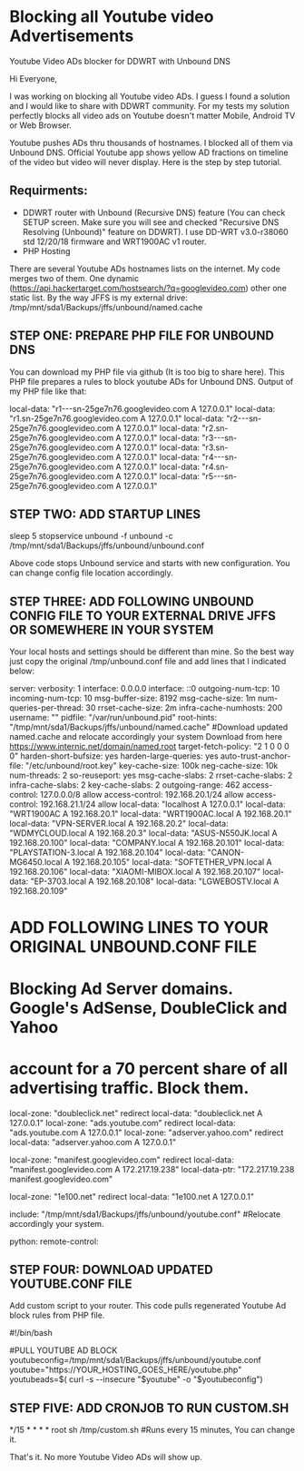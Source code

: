 # Blocking all Youtube video Advertisements
Youtube Video ADs blocker for DDWRT with Unbound DNS

Hi Everyone,

I was working on blocking all Youtube video ADs. I guess I found a solution and I would like to share with DDWRT community. For my tests my solution perfectly blocks all video ads on Youtube doesn't matter Mobile, Android TV or Web Browser.

Youtube pushes ADs thru thousands of hostnames. I blocked all of them via Unbound DNS. Official Youtube app shows yellow AD fractions on timeline of the video but video will never display. Here is the step by step tutorial.

## Requirments:

* DDWRT router with Unbound (Recursive DNS) feature (You can check SETUP screen. Make sure you will see and checked "Recursive DNS Resolving (Unbound)" feature on DDWRT). I use DD-WRT v3.0-r38060 std 12/20/18 firmware and WRT1900AC v1 router.
* PHP Hosting

There are several Youtube ADs hostnames lists on the internet. My code merges two of them. One dynamic (https://api.hackertarget.com/hostsearch/?q=googlevideo.com) other one static list. By the way JFFS is my external drive:
/tmp/mnt/sda1/Backups/jffs/unbound/named.cache


## STEP ONE: PREPARE PHP FILE FOR UNBOUND DNS

You can download my PHP file via github (It is too big to share here). This PHP file prepares a rules to block youtube ADs for Unbound DNS. Output of my PHP file like that:

local-data: "r1---sn-25ge7n76.googlevideo.com A 127.0.0.1"
local-data: "r1.sn-25ge7n76.googlevideo.com A 127.0.0.1"
local-data: "r2---sn-25ge7n76.googlevideo.com A 127.0.0.1"
local-data: "r2.sn-25ge7n76.googlevideo.com A 127.0.0.1"
local-data: "r3---sn-25ge7n76.googlevideo.com A 127.0.0.1"
local-data: "r3.sn-25ge7n76.googlevideo.com A 127.0.0.1"
local-data: "r4---sn-25ge7n76.googlevideo.com A 127.0.0.1"
local-data: "r4.sn-25ge7n76.googlevideo.com A 127.0.0.1"
local-data: "r5---sn-25ge7n76.googlevideo.com A 127.0.0.1"

## STEP TWO: ADD STARTUP LINES

sleep 5
stopservice unbound -f
unbound -c /tmp/mnt/sda1/Backups/jffs/unbound/unbound.conf

Above code stops Unbound service and starts with new configuration. You can change config file location accordingly. 

## STEP THREE: ADD FOLLOWING UNBOUND CONFIG FILE TO YOUR EXTERNAL DRIVE JFFS OR SOMEWHERE IN YOUR SYSTEM

Your local hosts and settings should be different than mine. So the best way just copy the original /tmp/unbound.conf file and add lines that I indicated below:

server:
verbosity: 1
interface: 0.0.0.0
interface: ::0
outgoing-num-tcp: 10
incoming-num-tcp: 10
msg-buffer-size: 8192
msg-cache-size: 1m
num-queries-per-thread: 30
rrset-cache-size: 2m
infra-cache-numhosts: 200
username: ""
pidfile: "/var/run/unbound.pid"
root-hints: "/tmp/mnt/sda1/Backups/jffs/unbound/named.cache" #Download updated named.cache and relocate accordingly your system Download from here https://www.internic.net/domain/named.root
target-fetch-policy: "2 1 0 0 0 0"
harden-short-bufsize: yes
harden-large-queries: yes
auto-trust-anchor-file: "/etc/unbound/root.key"
key-cache-size: 100k
neg-cache-size: 10k
num-threads: 2
so-reuseport: yes
msg-cache-slabs: 2
rrset-cache-slabs: 2
infra-cache-slabs: 2
key-cache-slabs: 2
outgoing-range: 462
access-control: 127.0.0.0/8 allow
access-control: 192.168.20.1/24 allow
access-control: 192.168.21.1/24 allow
local-data: "localhost A 127.0.0.1"
local-data: "WRT1900AC A 192.168.20.1"
local-data: "WRT1900AC.local A 192.168.20.1"
local-data: "VPN-SERVER.local A 192.168.20.2"
local-data: "WDMYCLOUD.local A 192.168.20.3"
local-data: "ASUS-N550JK.local A 192.168.20.100"
local-data: "COMPANY.local A 192.168.20.101"
local-data: "PLAYSTATION-3.local A 192.168.20.104"
local-data: "CANON-MG6450.local A 192.168.20.105"
local-data: "SOFTETHER_VPN.local A 192.168.20.106"
local-data: "XIAOMI-MIBOX.local A 192.168.20.107"
local-data: "EP-3703.local A 192.168.20.108"
local-data: "LGWEBOSTV.local A 192.168.20.109"

# ADD FOLLOWING LINES TO YOUR ORIGINAL UNBOUND.CONF FILE

# Blocking Ad Server domains. Google's AdSense, DoubleClick and Yahoo
# account for a 70 percent share of all advertising traffic. Block them.
local-zone: "doubleclick.net" redirect
local-data: "doubleclick.net A 127.0.0.1"
local-zone: "ads.youtube.com" redirect
local-data: "ads.youtube.com A 127.0.0.1"
local-zone: "adserver.yahoo.com" redirect
local-data: "adserver.yahoo.com A 127.0.0.1"

local-zone: "manifest.googlevideo.com" redirect
local-data: "manifest.googlevideo.com A 172.217.19.238"
local-data-ptr: "172.217.19.238 manifest.googlevideo.com"

local-zone: "1e100.net" redirect
local-data: "1e100.net A 127.0.0.1"

include: "/tmp/mnt/sda1/Backups/jffs/unbound/youtube.conf" #Relocate accordingly your system.


python:
remote-control:


## STEP FOUR: DOWNLOAD UPDATED YOUTUBE.CONF FILE

Add custom script to your router. This code pulls regenerated Youtube Ad block rules from PHP file.

#!/bin/bash

#PULL YOUTUBE AD BLOCK
youtubeconfig=/tmp/mnt/sda1/Backups/jffs/unbound/youtube.conf
youtube="https://YOUR_HOSTING_GOES_HERE/youtube.php" 
youtubeads=$( curl -s --insecure "$youtube" -o  "$youtubeconfig")


## STEP FIVE: ADD CRONJOB TO RUN CUSTOM.SH

*/15 * * * * root sh /tmp/custom.sh #Runs every 15 minutes, You can change it.


That's it. No more Youtube Video ADs will show up.
